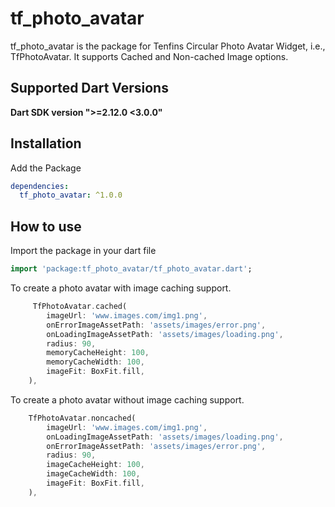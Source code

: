 # tf_photo_avatar

tf_photo_avatar is the package for Tenfins Circular Photo Avatar Widget, i.e., TfPhotoAvatar. It supports Cached and Non-cached Image options.

## Supported Dart Versions

**Dart SDK version ">=2.12.0 <3.0.0"**

## Installation

Add the Package

```yaml
dependencies:
  tf_photo_avatar: ^1.0.0
```

## How to use

Import the package in your dart file

```dart
import 'package:tf_photo_avatar/tf_photo_avatar.dart';
```

To create a photo avatar with image caching support.

```dart
     TfPhotoAvatar.cached(
        imageUrl: 'www.images.com/img1.png',
        onErrorImageAssetPath: 'assets/images/error.png',
        onLoadingImageAssetPath: 'assets/images/loading.png',
        radius: 90,
        memoryCacheHeight: 100,
        memoryCacheWidth: 100,
        imageFit: BoxFit.fill,
    ),
```

To create a photo avatar without image caching support.

```dart
    TfPhotoAvatar.noncached(
        imageUrl: 'www.images.com/img1.png',
        onLoadingImageAssetPath: 'assets/images/loading.png',
        onErrorImageAssetPath: 'assets/images/error.png',
        radius: 90,
        imageCacheHeight: 100,
        imageCacheWidth: 100,
        imageFit: BoxFit.fill,
    ),
```
